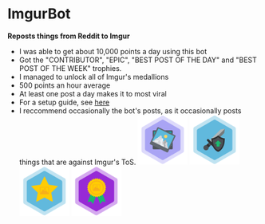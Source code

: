 # ImgurBot

**Reposts things from Reddit to Imgur**

- I was able to get about 10,000 points a day using this bot
- Got the "CONTRIBUTOR", "EPIC", "BEST POST OF THE DAY" and "BEST POST OF THE WEEK" trophies.
- I managed to unlock all of Imgur's medallions
- 500 points an hour average
- At least one post a day makes it to most viral
- For a setup guide, see [here](https://mr-steal-your-script.github.io/ImgurBot.html?)
- I reccommend occasionally the bot's posts, as it occasionally posts things that are against Imgur's ToS.
![](/pics/contributor.png)
![](/pics/epic.png)
![](/pics/post_of_the_day.png)
![](/pics/post_of_the_week.png)
